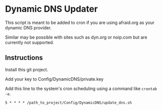 # Dynamic DNS Updater

This script is meant to be added to cron if you are using afraid.org as your dynamic DNS provider.

Similar may be possible with sites such as dyn.org or noip.com but are currently not supported.

## Instructions

Install this git project.

Add your key to Config/DynamicDNS/private.key

Add this line to the system's cron scheduling using a command like `crontab -e`.

```
5 * * * * /path_to_project/Config/DynamicDNS/update_dns.sh
```
